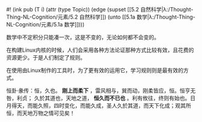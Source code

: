 #! (ink pub (T i) (attr (type Topic)) (edge (supset [[5.2 自然科学|λ:/Thought-Thing-NL-Cognition/元素/5.2 自然科学]]) (unto [[5.1a 数学|λ:/Thought-Thing-NL-Cognition/元素/5.1a 数学]])))

数学中不定积分只能凑一次，这是不变的，无论如何都不会变的。

在构建Linux内核的时候，人们会采用各种方法论证那种方式比较有效，且花费的资源更少。于是人们制定了规则。

在使用由Linux制作的工具时，为了更有效的运用它，学习规则则是最有效的方式。

恒卦·彖传：恒，久也。 **刚上而柔下** ，雷风相与，巽而动，刚柔皆应，恒。恒亨无咎，利贞； 久於其道也，天地之道， **恒久而不已也** 。利有攸往，终则有始也。日月得天，而能久照，四时变化，而能久成，圣人久於其道，而天下化成；观其所恒，而天地万物之情可见矣！